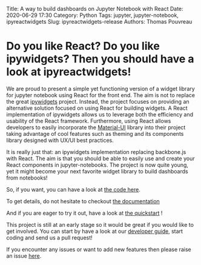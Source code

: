 Title: A way to build dashboards on Jupyter Notebook with React
Date: 2020-06-29 17:30
Category: Python
Tags: jupyter, jupyter-notebook, ipyreactwidgets
Slug: ipyreactwidgets-release
Authors: Thomas Pouvreau

# Do you like React? Do you like ipywidgets? Then you should have a look at ipyreactwidgets!

We are proud to present a simple yet functioning version of a widget library for jupyter notebook using React for the front end. The aim is not to replace the great [ipywidgets](https://github.com/jupyter-widgets/ipywidgets) project. Instead, the project focuses on providing an alternative solution focused on using React for building widgets. A React implementation of ipywidgets allows us to leverage both the efficiency and usability of the React framework. Furthermore, using React allows developers to easily incorporate the [Material-UI](https://material-ui.com/) library into their project taking advantage of cool features such as theming and its components library designed with UX/UI best practices.

It is really just that: an ipywidgets implementation replacing backbone.js with React. The aim is that you should be able to easily use and create your React components in jupyter-notebooks. The project is now quite young, yet it might become your next favorite widget library to build dashboards from notebooks!

So, if you want, you can have a look at [the code here](https://gitlab.com/weatherforce-platform/ipyreactwidgets).

To get details, do not hesitate to checkout [the documentation](https://weatherforce-platform.gitlab.io/ipyreactwidgets/)

And if you are eager to try it out, have a look at [the quickstart](https://weatherforce-platform.gitlab.io/ipyreactwidgets/quickstart.html) !

This project is still at an early stage so it would be great if you would like to get involved. You can start by have a look at our [developer guide](https://weatherforce-platform.gitlab.io/ipyreactwidgets/quickstart.html), start coding and send us a pull request!

If you encounter any issues or want to add new features then please raise an issue [here](https://gitlab.com/weatherforce-platform/ipyreactwidgets/-/issues).
